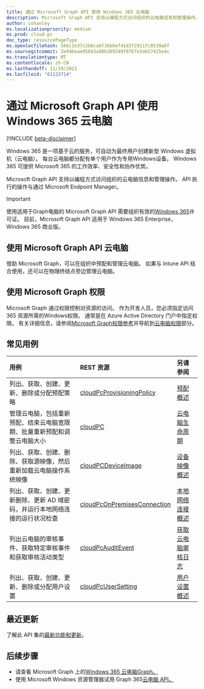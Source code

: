 ```yaml
---
title: 通过 Microsoft Graph API 使用 Windows 365 云电脑
description: Microsoft Graph API 支持以编程方式访问组织的云电脑信息和管理操作。
author: cohanley
ms.localizationpriority: medium
ms.prod: cloud-pc
doc_type: resourcePageType
ms.openlocfilehash: 566c2e37c2b6ca6f36b6ef41d3f2911fc0539a6f
ms.sourcegitcommit: 2e94beae05043a88b389349f0767e3a657415e4c
ms.translationtype: MT
ms.contentlocale: zh-CN
ms.lasthandoff: 11/19/2021
ms.locfileid: "61123714"
---
```

# <a name="working-with-windows-365-cloud-pcs-using-the-microsoft-graph-api"></a>通过 Microsoft Graph API 使用 Windows 365 云电脑

[!INCLUDE [beta-disclaimer](../../includes/beta-disclaimer.md)]

Windows 365 是一项基于云的服务，可自动为最终用户创建新型 Windows 虚拟机（云电脑）。 每台云电脑都分配有单个用户作为专用Windows设备。 Windows 365 可提供 Microsoft 365 的工作效率、安全性和协作优势。

Microsoft Graph API 支持以编程方式访问组织的云电脑信息和管理操作。 API 执行的操作与通过 Microsoft Endpoint Manager。 

> [!IMPORTANT]
> 使用适用于Graph电脑的 Microsoft Graph API 需要组织有效的[Windows 365](https://www.microsoft.com/windows-365)许可证。 目前，Microsoft Graph API 适用于 Windows 365 Enterprise，Windows 365 商业版。 

## <a name="using-the-microsoft-graph-api-for-cloud-pcs"></a>使用 Microsoft Graph API 云电脑

借助 Microsoft Graph，可以在组织中预配和管理云电脑。 如果与 Intune API 结合使用，还可以在物理终结点旁边管理云电脑。 

## <a name="using-microsoft-graph-permissions"></a>使用 Microsoft Graph 权限

Microsoft Graph 通过权限控制对资源的访问。 作为开发人员，您必须指定访问 365 资源所需的Windows权限。 通常是在 Azure Active Directory 门户中指定权限。 有关详细信息，请参阅[Microsoft Graph权限参考](/graph/permissions-reference)并导航到[云电脑权限](/graph/permissions-reference#cloud-pc-permissions)部分。 

## <a name="common-use-cases"></a>常见用例

|用例|REST 资源|另请参阅|
|:---|:---|:---|
|列出、获取、创建、更新、删除或分配预配策略|[cloudPcProvisioningPolicy](../resources/cloudpcprovisioningpolicy.md)|[预配概述](/windows-365/enterprise/provisioning)|
|管理云电脑，包括重新预配、结束云电脑宽限期、批量重新预配和调整云电脑大小|[cloudPC](../resources/cloudpc.md)|[云电脑生命周期](/windows-365/enterprise/lifecycle)|
|列出、获取、创建、删除、获取源映像，然后重新加载云电脑操作系统映像|[cloudPCDeviceImage](../resources/cloudpcdeviceimage.md)|[设备映像概述](/windows-365/enterprise/device-images)|
|列出、获取、创建、更新删除、更新 AD 域密码，并运行本地网络连接的运行状况检查|[cloudPcOnPremisesConnection](../resources/cloudpconpremisesconnection.md)|[本地网络连接概述](/windows-365/enterprise/on-premises-network-connections)|
|列出云电脑的审核事件、获取特定审核事件和获取审核活动类型|[cloudPcAuditEvent](../resources/cloudpcauditevent.md)|[获取云电脑审核日志](/windows-365/enterprise/get-cloud-pc-audit-logs-using-powershell)|
|列出、获取、创建、更新、删除或分配用户设置|[cloudPcUserSetting](../resources/cloudpcusersetting.md)|[用户设置概述](../resources/cloudpcusersetting.md)|

## <a name="whats-new"></a>最近更新

了解此 API 集的[最新功能和更新](/graph/whats-new-overview)。

## <a name="next-steps"></a>后续步骤
- 请查看 Microsoft Graph 上的[Windows 365 云电脑Graph。](/graph/cloudpc-concept-overview)
- 使用 Microsoft Windows 资源管理器试用 Graph 365[云电脑 API。](https://developer.microsoft.com/graph/graph-explorer)